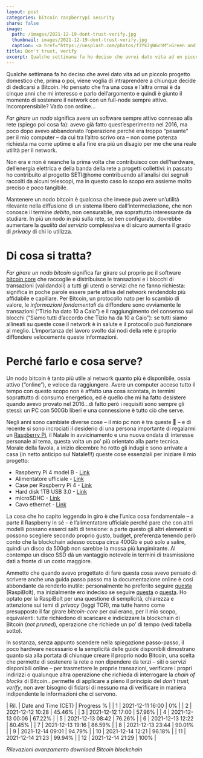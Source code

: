 ```yaml
---
layout: post
categories: bitcoin raspberrypi security
share: false
image:
  path: /images/2021-12-19-dont-trust-verify.jpg
  thumbnail: images/2021-12-19-dont-trust-verify.jpg
  caption: <a href="https://unsplash.com/photos/f3Yk7gW6chM">Green and black computer, a photo by Stefan Cosma</a>
title: Don't trust, verify
excerpt: Qualche settimana fa ho deciso che avrei dato vita ad un piccolo progetto domestico che, prima o poi, viene voglia di intraprendere a chiunque decide di dedicarsi a Bitcoin. Ho pensato che fra una cosa e l’altra ormai è da cinque anni che mi interesso e parlo dell’argomento e quindi è giunto il momento di […]
---
```

Qualche settimana fa ho deciso che avrei dato vita ad un piccolo progetto domestico che, prima o poi, viene voglia di intraprendere a chiunque decide di dedicarsi a Bitcoin. Ho pensato che fra una cosa e l’altra ormai è da cinque anni che mi interesso e parlo dell’argomento e quindi è giunto il momento di sostenere il network con un full-node sempre attivo. Incomprensibile? Vado con ordine…

_Far girare un nodo_ significa avere un software sempre attivo connesso alla rete (spiego poi cosa fa): avevo già fatto quest’esperimento nel 2016, ma poco dopo avevo abbandonato l’operazione perché era troppo “pesante” per il mio computer – da cui tra l’altro scrivo ora – non come potenza richiesta ma come uptime e alla fine era più un disagio per me che una reale utilità per il network.

Non era e non è neanche la prima volta che contribuisco con dell’hardware, dell’energia elettrica e della banda della rete a progetti collettivi: in passato ho contribuito al progetto SETI@home contribuendo all’analisi dei segnali raccolti da alcuni telescopi, ma in questo caso lo scopo era assieme molto preciso e poco tangibile.

Mantenere un nodo bitcoin è qualcosa che invece può avere un’utilità rilevante nella diffusione di un sistema libero dall’intermediazione, che non conosce il termine _debito_, non censurabile, ma soprattutto interessante da studiare. In più un nodo in più sulla rete, se ben configurato, dovrebbe aumentare la _qualità del servizio_ complessiva e di sicuro aumenta il grado di _privacy_ di chi lo utilizza.

# Di cosa si tratta?

_Far girare un nodo bitcoin_ significa far girare sul proprio pc il software [bitcoin core](https://github.com/bitcoin/bitcoin) che raccoglie e distribuisce le transazioni e i blocchi di transazioni (validandoli) a tutti gli utenti o servizi che ne fanno richiesta: significa in poche parole essere parte attiva del network rendendolo più affidabile e capillare. Per Bitcoin, un protocollo nato per lo scambio di valore, le _informazioni fondamentali_ da diffondere sono ovviamente le transazioni (“Tizio ha dato 10 a Caio”) e il raggiungimento del consenso sui blocchi (“Siamo tutti d’accordo che Tizio ha da 10 a Caio”): se tutti siamo allineati su queste cose il network è in salute e il protocollo può funzionare al meglio. L’importanza del lavoro svolto dai nodi della rete è proprio diffondere velocemente queste informazioni.

# Perché farlo e cosa serve?

Un nodo bitcoin è tanto più utile al network quanto più è disponibile, ossia attivo (“online”), e veloce da raggiungere. Avere un computer acceso tutto il tempo con questo scopo non è affatto una cosa scontata, in termini soprattutto di consumo energetico, ed è quello che mi ha fatto desistere quando avevo provato nel 2016…di fatto però i requisiti sono sempre gli stessi: un PC con 500Gb liberi e una connessione è tutto ciò che serve.

Negli anni sono cambiate diverse cose – il mio pc non è tra queste 🙂 – e di recente si sono incrociati il desiderio di una persona importante di regalarmi un [Raspberry Pi](https://www.raspberrypi.com/products/raspberry-pi-4-model-b/), il Natale in avvicinamento e una nuova ondata di interesse personale al tema, questa volta un po’ più orientato alla parte tecnica. Morale della favola, a inizio dicembre ho rotto gli indugi e sono arrivate a casa (in netto anticipo sul Natale!!!) queste cose essenziali per iniziare il mio progetto:

* Raspberry Pi 4 model B - [Link](https://thepihut.com/collections/raspberry-pi/products/raspberry-pi-4-model-b)
* Alimentatore ufficiale - [Link](https://thepihut.com/collections/raspberry-pi-power-supplies/products/raspberry-pi-psu-eu)
* Case per Raspberry Pi 4 - [Link](https://thepihut.com/products/flirc-raspberry-pi-4-case)
* Hard disk 1TB USB 3.0 - [Link](https://www.amazon.it/gp/product/B07994QL95/ref=ppx_yo_dt_b_asin_title_o09_s00?ie=UTF8&psc=1)
* microSDHC - [Link](https://www.amazon.it/gp/product/B084CJLNM4/ref=ppx_yo_dt_b_asin_title_o08_s00?ie=UTF8&psc=1)
* Cavo ethernet - [Link](https://www.amazon.it/gp/product/B07QJ9TVLY/ref=ppx_yo_dt_b_asin_title_o00_s00?ie=UTF8&psc=1)

La cosa che ho capito leggendo in giro è che l’unica cosa fondamentale – a parte il Raspberry in sé – è l’alimentatore ufficiale perché pare che con altri modelli possano esserci salti di tensione: a parte questo gli altri elementi si possono scegliere secondo proprio gusto, budget, preferenza tenendo però conto che la blockchain adesso occupa circa 400Gb e può solo a salire, quindi un disco da 500gb non sarebbe la mossa più lungimirante. Al contempo un disco SSD dà un vantaggio notevole in termini di trasmissione dati a fronte di un costo maggiore.

Ammetto che quando avevo progettato di fare questa cosa avevo pensato di scrivere anche una guida passo passo ma la documentazione online è così abbondante da renderlo inutile: personalmente ho preferito seguire [questa](https://raspibolt.org/) (RaspiBolt), ma inizialmente ero indeciso se seguire [questa](https://howchoo.com/bitcoin/run-bitcoin-full-node-raspberry-pi) o [questa](https://github.com/rootzoll/raspiblitz). Ho optato per la RaspiBolt per una questione di semplicità, chiarezza e attenzione sui temi di _privacy_ (leggi TOR), ma tutte hanno come presupposto il far girare _bitcoin-core_ per cui erano, per il mio scopo, equivalenti: tutte richiedono di scaricare e indicizzare la blockchain di Bitcoin (_not pruned_), operazione che richiede un po’ di tempo (vedi tabella sotto).

In sostanza, senza appunto scendere nella spiegazione passo-passo, il poco hardware necessario e la semplicità delle guide disponibili dimostrano quanto sia alla portata di chiunque creare il proprio nodo Bitcoin, una scelta che permette di sostenere la rete e non dipendere da terzi – siti o servizi disponibili online – per trasmettere le proprie transazioni, verificare i propri indirizzi o qualunque altra operazione che richieda di interrogare la _chain of blocks_ di Bitcoin…permette di applicare a pieno il principio del _don’t trust, verify_, non aver bisogno di fidarsi di nessuno ma di verificare in maniera indipendente le informazioni che ci servono.

| Ril.  | Date and Time (CET) | Progress %  |
| 1 | 2021-12-11 16:00  | 0%  |
| 2 |	2021-12-12 10:28  | 45.46%  |
| 3 |	2021-12-12 17:00  | 57.96%  |
| 4 |	2021-12-13 00:06  | 67.22%  |
| 5 |	2021-12-13 08:42  | 76.26%  |
| 6 |	2021-12-13 12:22  | 80.45%  |
| 7 |	2021-12-13 19:16  | 86.59%  |
| 8 |	2021-12-13 23:44  | 90.01%  |
| 9 |	2021-12-14 09:01  | 94.79%  |
| 10  | 2021-12-14 12:21  | 96.18%  |
| 11  | 2021-12-14 21:23  | 99.94%  |
| 12  | 2021-12-14 21:29  | 100%  |

_Rilevazioni avanzamento download Bitcoin blockchain_
